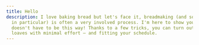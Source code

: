 ```yaml
---
title: Hello
description: I love baking bread but let's face it, breadmaking (and sourdough
  in particular) is often a very involved process. I'm here to show you that it
  doesn't have to be this way! Thanks to a few tricks, you can turn out great
  loaves with minimal effort — and fitting your schedule.
---
```

